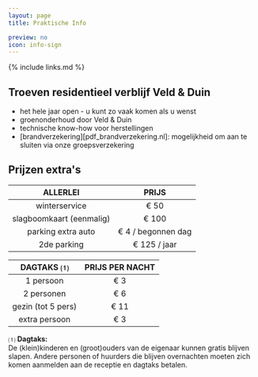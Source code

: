 ```yaml
---
layout: page
title: Praktische Info

preview: no
icon: info-sign
---
```


{% include links.md %}

## Troeven residentieel verblijf Veld & Duin

- het hele jaar open - u kunt zo vaak komen als u wenst
- groenonderhoud door Veld & Duin
- technische know-how voor herstellingen
- [brandverzekering][pdf_brandverzekering.nl]: mogelijkheid om aan te sluiten via onze groepsverzekering


## Prijzen extra's

ALLERLEI              |PRIJS           
:--------------------:|:--------------:
winterservice         |€ 50                   
slagboomkaart (eenmalig)|€ 100          
parking extra auto      |€ 4 / begonnen dag  
2de parking           |€ 125 / jaar       


DAGTAKS ⑴          |PRIJS PER NACHT|
:------------------:|:-------------:|
1 persoon           | € 3       
2 personen          | € 6  
gezin (tot 5 pers)  | € 11     
extra persoon       | € 3


⑴ **Dagtaks:**<br> De (klein)kinderen en (groot)ouders van de eigenaar kunnen gratis blijven slapen. Andere personen of huurders die blijven overnachten moeten zich komen aanmelden aan de receptie en dagtaks betalen.
